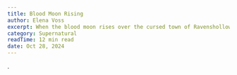 ```yaml
---
title: Blood Moon Rising
author: Elena Voss
excerpt: When the blood moon rises over the cursed town of Ravenshollow, the dead don't stay buried. Tonight, they hunger for revenge...
category: Supernatural
readTime: 12 min read
date: Oct 28, 2024
---
```

.
